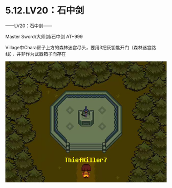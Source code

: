 # 5.12.LV20：石中剑



——LV20：石中剑——

Master Sword/大师剑/石中剑 AT+999

Village中Chara房子上方的森林迷宫尽头，要用3把灰钥匙开门（森林迷宫路线），并非作为武器箱子而存在

![LV20：石中剑](LV20：石中剑.jpg)

